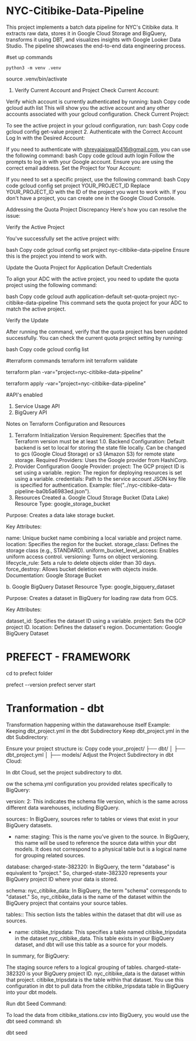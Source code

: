 # NYC-Citibike-Data-Pipeline
This project implements a batch data pipeline for NYC's Citibike data. It extracts raw data, stores it in Google Cloud Storage and BigQuery, transforms it using DBT, and visualizes insights with Google Looker Data Studio. The pipeline showcases the end-to-end data engineering process.



#set up commands

```
python3 -m venv .venv

```

source .venv/bin/activate


1. Verify Current Account and Project
Check Current Account:

Verify which account is currently authenticated by running:
bash
Copy code
gcloud auth list
This will show you the active account and any other accounts associated with your gcloud configuration.
Check Current Project:

To see the active project in your gcloud configuration, run:
bash
Copy code
gcloud config get-value project
2. Authenticate with the Correct Account
Log In with the Desired Account:

If you need to authenticate with shreyajaiswal0416@gmail.com, you can use the following command:
bash
Copy code
gcloud auth login
Follow the prompts to log in with your Google account. Ensure you are using the correct email address.
Set the Project for Your Account:

If you need to set a specific project, use the following command:
bash
Copy code
gcloud config set project YOUR_PROJECT_ID
Replace YOUR_PROJECT_ID with the ID of the project you want to work with. If you don't have a project, you can create one in the Google Cloud Console.

Addressing the Quota Project Discrepancy
Here's how you can resolve the issue:

Verify the Active Project

You've successfully set the active project with:

bash
Copy code
gcloud config set project nyc-citibike-data-pipeline
Ensure this is the project you intend to work with.

Update the Quota Project for Application Default Credentials

To align your ADC with the active project, you need to update the quota project using the following command:

bash
Copy code
gcloud auth application-default set-quota-project nyc-citibike-data-pipeline
This command sets the quota project for your ADC to match the active project.

Verify the Update

After running the command, verify that the quota project has been updated successfully. You can check the current quota project setting by running:

bash
Copy code
gcloud config list


#terraform commands
terraform init
terraform validate

terraform plan -var="project=nyc-citibike-data-pipeline"

terraform apply -var="project=nyc-citibike-data-pipeline"



#API's enabled
1. Service Usage API
2. BigQuery API



Notes on Terraform Configuration and Resources
1. Terraform Initialization
Version Requirement: Specifies that the Terraform version must be at least 1.0.
Backend Configuration:
Default backend is set to local for storing the state file locally.
Can be changed to gcs (Google Cloud Storage) or s3 (Amazon S3) for remote state storage.
Required Providers:
Uses the Google provider from HashiCorp.
2. Provider Configuration
Google Provider:
project: The GCP project ID is set using a variable.
region: The region for deploying resources is set using a variable.
credentials: Path to the service account JSON key file is specified for authentication.
Example: file("../nyc-citibike-data-pipeline-ba0b5a6983ed.json").
3. Resources Created
a. Google Cloud Storage Bucket (Data Lake)
Resource Type: google_storage_bucket

Purpose: Creates a data lake storage bucket.

Key Attributes:

name: Unique bucket name combining a local variable and project name.
location: Specifies the region for the bucket.
storage_class: Defines the storage class (e.g., STANDARD).
uniform_bucket_level_access: Enables uniform access control.
versioning: Turns on object versioning.
lifecycle_rule: Sets a rule to delete objects older than 30 days.
force_destroy: Allows bucket deletion even with objects inside.
Documentation: Google Storage Bucket

b. Google BigQuery Dataset
Resource Type: google_bigquery_dataset

Purpose: Creates a dataset in BigQuery for loading raw data from GCS.

Key Attributes:

dataset_id: Specifies the dataset ID using a variable.
project: Sets the GCP project ID.
location: Defines the dataset's region.
Documentation: Google BigQuery Dataset

# PREFECT - FRAMEWORK
cd to prefect folder

prefect --version
prefect server start

# Tranformation - dbt
Transformation happening within the datawarehouse itself
Example: Keeping dbt_project.yml in the dbt Subdirectory
Keep dbt_project.yml in the dbt Subdirectory:

Ensure your project structure is:
Copy code
your_project/
├── dbt/
│   ├── dbt_project.yml
│   ├── models/
Adjust the Project Subdirectory in dbt Cloud:

In dbt Cloud, set the project subdirectory to dbt.

ow the schema.yml configuration you provided relates specifically to BigQuery:

version: 2: This indicates the schema file version, which is the same across different data warehouses, including BigQuery.

sources:: In BigQuery, sources refer to tables or views that exist in your BigQuery datasets.

- name: staging: This is the name you’ve given to the source. In BigQuery, this name will be used to reference the source data within your dbt models. It does not correspond to a physical table but is a logical name for grouping related sources.

database: charged-state-382320: In BigQuery, the term "database" is equivalent to "project." So, charged-state-382320 represents your BigQuery project ID where your data is stored.

schema: nyc_citibike_data: In BigQuery, the term "schema" corresponds to "dataset." So, nyc_citibike_data is the name of the dataset within the BigQuery project that contains your source tables.

tables:: This section lists the tables within the dataset that dbt will use as sources.

- name: citibike_tripsdata: This specifies a table named citibike_tripsdata in the dataset nyc_citibike_data. This table exists in your BigQuery dataset, and dbt will use this table as a source for your models.

In summary, for BigQuery:

The staging source refers to a logical grouping of tables.
charged-state-382320 is your BigQuery project ID.
nyc_citibike_data is the dataset within that project.
citibike_tripsdata is the table within that dataset.
You use this configuration in dbt to pull data from the citibike_tripsdata table in BigQuery into your dbt models.

Run dbt Seed Command:

To load the data from citibike_stations.csv into BigQuery, you would use the dbt seed command:
sh

dbt seed

